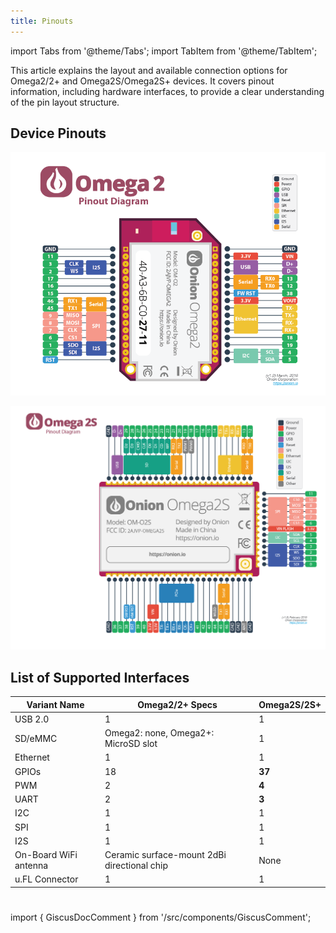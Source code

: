 ```yaml
---
title: Pinouts
---
```


import Tabs from '@theme/Tabs';
import TabItem from '@theme/TabItem';

This article explains the layout and available connection options for Omega2/2+ and Omega2S/Omega2S+ devices. It covers pinout information, including hardware interfaces, to provide a clear understanding of the pin layout structure.

## Device Pinouts

<Tabs>
  <TabItem value="omega2" label="Omega2" default>

![omega2-pinout-diagram](./assets/omega2-pinout.png)

  </TabItem>
  <TabItem value="omega2s" label="Omega2S">

![omega2s-pinout-diagram](./assets/omega2s-pinout.png)

  </TabItem>
</Tabs>

## List of Supported Interfaces

| Variant Name          | Omega2/2+ Specs                             | Omega2S/2S+ | 
|-----------------------|---------------------------------------------|-------------|
| USB 2.0               | 1                                           | 1           |
| SD/eMMC               | Omega2: none, Omega2+: MicroSD slot         | 1           | 
| Ethernet              | 1                                           | 1           |
| GPIOs                 | 18                                          | **37**      |
| PWM                   | 2                                           | **4**       | 
| UART                  | 2                                           | **3**       |
| I2C                   | 1                                           | 1           |
| SPI                   | 1                                           | 1           |  
| I2S                   | 1                                           | 1           | 
| On-Board WiFi antenna | Ceramic surface-mount 2dBi directional chip | None        |
| u.FL Connector        | 1                                           | 1           | 

<!-- comment section -->
#
import { GiscusDocComment } from '/src/components/GiscusComment';

<GiscusDocComment /> 


